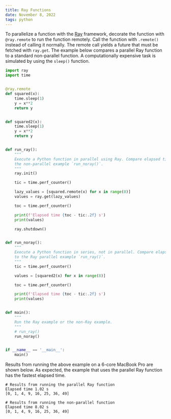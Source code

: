 ```yaml
---
title: Ray Functions
date: November 8, 2022
tags: python
---
```


To parallelize a function with the [Ray](https://www.ray.io) framework, decorate the function with `@ray.remote` to run the function remotely. Call the function with `.remote()` instead of calling it normally. The remote call yields a future that must be fetched with `ray.get`. The example below compares a parallel Ray function to a standard non-parallel function. A computationally expensive task is simulated by using the `sleep()` function.

```python
import ray
import time


@ray.remote
def squared(x):
    time.sleep(1)
    y = x**2
    return y


def squared2(x):
    time.sleep(1)
    y = x**2
    return y


def run_ray():
    """
    Execute a Python function in parallel using Ray. Compare elapsed time to
    the non-parallel example `run_noray()`.
    """
    ray.init()

    tic = time.perf_counter()

    lazy_values = [squared.remote(x) for x in range(8)]
    values = ray.get(lazy_values)

    toc = time.perf_counter()

    print(f'Elapsed time {toc - tic:.2f} s')
    print(values)

    ray.shutdown()


def run_noray():
    """
    Execute a Python function in series, not in parallel. Compare elapsed time
    to the Ray parallel example `run_ray()`.
    """
    tic = time.perf_counter()

    values = [squared2(x) for x in range(8)]

    toc = time.perf_counter()

    print(f'Elapsed time {toc - tic:.2f} s')
    print(values)


def main():
    """
    Run the Ray example or the non-Ray example.
    """
    # run_ray()
    run_noray()


if __name__ == '__main__':
    main()
```

Results from running the above example on a 6-core MacBook Pro are shown below. As expected, the example that uses the parallel Ray function has the fastest elapsed time.

```text
# Results from running the parallel Ray function
Elapsed time 1.02 s
[0, 1, 4, 9, 16, 25, 36, 49]

# Results from running the non-parallel function
Elapsed time 8.02 s
[0, 1, 4, 9, 16, 25, 36, 49]
```
